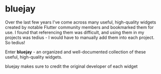 # bluejay

Over the last few years I've come across many useful, high-quality widgets created by notable Flutter community members and bookmarked them for use. I found that referencing them was difficult, and using them in my projects was tedius - I would have to manually add them into each project. So tedius!

Enter **bluejay** - an organized and well-documented collection of these useful, high-quality widgets.

bluejay makes sure to credit the original developer of each widget

